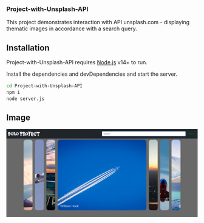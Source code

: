 ### Project-with-Unsplash-API

This project demonstrates interaction with API unsplash.com - displaying thematic images in accordance with a search query.

## Installation

Project-with-Unsplash-API requires [Node.js](https://nodejs.org/) v14+ to run.

Install the dependencies and devDependencies and start the server.

```sh
cd Project-with-Unsplash-API
npm i
node server.js
```
## Image

![](https://github.com/fsn79/Project-with-Unsplash-API/blob/main/public/img/UnsplashAPI.png)
